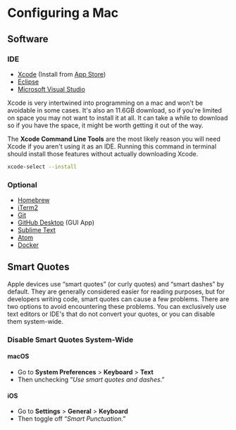 # Configuring a Mac

## Software
### IDE
* [Xcode](https://developer.apple.com/xcode/) (Install from [App Store](https://apps.apple.com/us/app/xcode/id497799835?mt=12))
* [Eclipse](https://www.eclipse.org/eclipseide/)
* [Microsoft Visual Studio](https://code.visualstudio.com/)

Xcode is very intertwined into programming on a mac and won't be avoidable in some cases. It's also an 11.6GB download, so if you're limited on space you may not want to install it at all. It can take a while to download so if you have the space, it might be worth getting it out of the way.

The **Xcode Command Line Tools** are the most likely reason you will need Xcode if you aren't using it as an IDE. Running this command in terminal should install those features without actually downloading Xcode.

```bash
xcode-select --install
```

### Optional
* [Homebrew](https://brew.sh/)
* [iTerm2](https://iterm2.com/)
* [Git](http://git-scm.com/download/mac)
* [GitHub Desktop](https:///mac.github.com/) (GUI App) 
* [Sublime Text](https://www.sublimetext.com/)
* [Atom](https://atom.io/)
* [Docker](https://www.docker.com/)


## Smart Quotes
Apple devices use “smart quotes” (or curly quotes) and “smart dashes” by default. They are generally considered easier for reading purposes, but for developers writing code, smart quotes can cause a few problems. There are two options to avoid encountering these problems. You can exclusively use text editors or IDE's that do not convert your quotes, or you can disable them system-wide.

### Disable Smart Quotes System-Wide
#### macOS
* Go to **System Preferences** > **Keyboard** > **Text**
* Then unchecking “*Use smart quotes and dashes*.”

#### iOS
* Go to **Settings** > **General** > **Keyboard**
* Then toggle off “*Smart Punctuation*.”